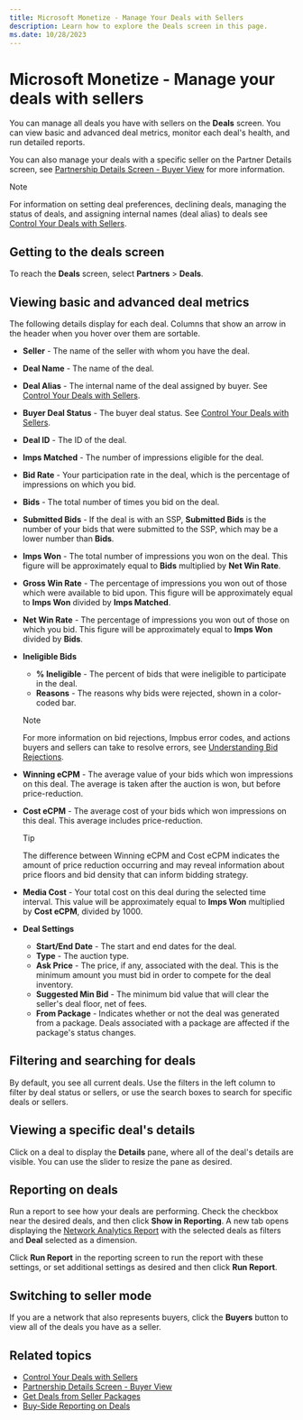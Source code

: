 ```yaml
---
title: Microsoft Monetize - Manage Your Deals with Sellers
description: Learn how to explore the Deals screen in this page.
ms.date: 10/28/2023
---
```



# Microsoft Monetize - Manage your deals with sellers

You can manage all deals you have with sellers on the
**Deals** screen. You can view basic and
advanced deal metrics, monitor each deal's health, and run detailed
reports.

You can also manage your deals with a specific seller on the Partner
Details screen, see [Partnership Details Screen - Buyer View](partnership-details-screen-buyer-view.md) for more
information.

> [!NOTE]
> For information on setting deal preferences, declining deals, managing the status of deals, and assigning internal names (deal alias) to deals see [Control Your Deals with Sellers](control-your-deals-with-sellers.md).

## Getting to the deals screen

To reach the **Deals** screen, select **Partners** \> **Deals**.

## Viewing basic and advanced deal metrics

The following details display for each deal. Columns that show an arrow
in the header when you hover over them are sortable.

- **Seller** - The name of the seller with
  whom you have the deal.
- **Deal Name** - The name of the deal.
- **Deal Alias** - The internal name of
  the deal assigned by buyer. See [Control Your Deals with Sellers](control-your-deals-with-sellers.md).
- **Buyer Deal Status** - The buyer deal
  status. See [Control Your Deals with Sellers](control-your-deals-with-sellers.md).
- **Deal ID** - The ID of the deal.
- **Imps Matched** - The number of
  impressions eligible for the deal.
- **Bid Rate** - Your participation rate
  in the deal, which is the percentage of impressions on which you bid.
- **Bids** - The total number of times you
  bid on the deal.
- **Submitted Bids** - If the deal is with
  an SSP, **Submitted Bids** is the number
  of your bids that were submitted to the SSP, which may be a lower
  number than **Bids**.
- **Imps Won** - The total number of
  impressions you won on the deal. This figure will be approximately
  equal to **Bids** multiplied by
  **Net Win Rate**.
- **Gross Win Rate** - The percentage of
  impressions you won out of those which were available to bid upon.
  This figure will be approximately equal to
  **Imps Won** divided by
  **Imps Matched**.
- **Net Win Rate** - The percentage of
  impressions you won out of those on which you bid. This figure will be
  approximately equal to **Imps Won**
  divided by **Bids**.
- **Ineligible Bids**
  - **% Ineligible** - The percent of bids
    that were ineligible to participate in the deal.
  - **Reasons** - The reasons why bids
    were rejected, shown in a color-coded bar.

  > [!NOTE]
  > For more information on bid rejections, Impbus error codes, and actions buyers and sellers can take to resolve errors, see [Understanding Bid Rejections](understanding-bid-rejections.md).

- **Winning eCPM** - The average value of
  your bids which won impressions on this deal. The average is taken
  after the auction is won, but before price-reduction.
- **Cost eCPM** - The average cost of your
  bids which won impressions on this deal. This average includes
  price-reduction.
  
  > [!TIP]
  > The difference between Winning eCPM and Cost eCPM indicates the amount of price reduction occurring and may reveal information about price floors and bid density that can inform bidding strategy.

- **Media Cost** - Your total cost on this
  deal during the selected time interval. This value will be
  approximately equal to **Imps Won**
  multiplied by **Cost eCPM**, divided by
  1000.
- **Deal Settings**
  - **Start/End Date** - The start and end
    dates for the deal.
  - **Type** - The auction type.
  - **Ask Price** - The price, if any,
    associated with the deal. This is the minimum amount you must bid in
    order to compete for the deal inventory.
  - **Suggested Min Bid** - The minimum
    bid value that will clear the seller's deal floor, net of fees.
  - **From Package** - Indicates whether
    or not the deal was generated from a package. Deals associated with
    a package are affected if the package's status changes.

## Filtering and searching for deals

By default, you see all current deals. Use the filters in the left
column to filter by deal status or sellers, or use the search boxes to
search for specific deals or sellers.

## Viewing a specific deal's details

Click on a deal to display the **Details** pane, where all of the deal's
details are visible. You can use the slider to resize the pane as
desired.

## Reporting on deals

Run a report to see how your deals are performing. Check the checkbox
near the desired deals, and then click **Show
in Reporting**. A new tab opens displaying the [Network Analytics Report](network-analytics-report.md) with the selected deals as filters and
**Deal** selected as a dimension.

Click **Run Report** in the reporting
screen to run the report with these settings, or set additional settings
as desired and then click **Run Report**.

## Switching to seller mode

If you are a network that also represents buyers, click the
**Buyers** button to view all of the deals
you have as a seller.

## Related topics

- [Control Your Deals with Sellers](control-your-deals-with-sellers.md)
- [Partnership Details Screen - Buyer View](partnership-details-screen-buyer-view.md)
- [Get Deals from Seller Packages](get-deals-from-seller-packages.md)
- [Buy-Side Reporting on Deals](buy-side-reporting-on-deals.md)